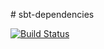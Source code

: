 # sbt-dependencies

[![Build Status](https://travis-ci.org/47deg/sbt-dependencies.svg?branch=master)](https://travis-ci.org/47deg/sbt-dependencies)